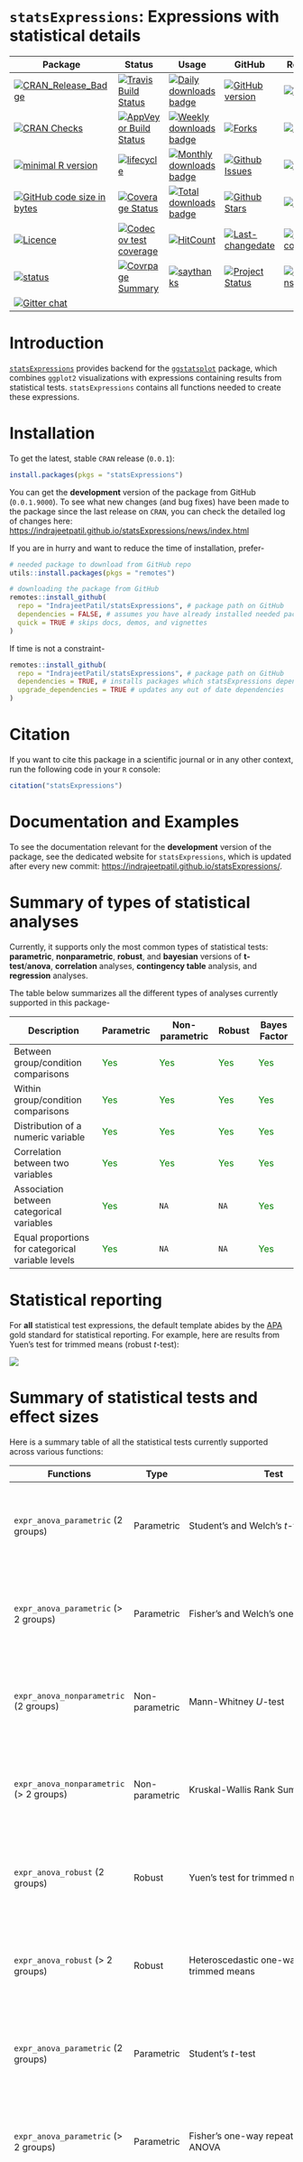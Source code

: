 
<!-- README.md is generated from README.Rmd. Please edit that file -->

# `statsExpressions`: Expressions with statistical details

| Package                                                                                                                                                                   | Status                                                                                                                                                                                                 | Usage                                                                                                                                                       | GitHub                                                                                                                                                                   | References                                                                                                                                                                |
| ------------------------------------------------------------------------------------------------------------------------------------------------------------------------- | ------------------------------------------------------------------------------------------------------------------------------------------------------------------------------------------------------ | ----------------------------------------------------------------------------------------------------------------------------------------------------------- | ------------------------------------------------------------------------------------------------------------------------------------------------------------------------ | ------------------------------------------------------------------------------------------------------------------------------------------------------------------------- |
| [![CRAN\_Release\_Badge](http://www.r-pkg.org/badges/version-ago/statsExpressions)](https://CRAN.R-project.org/package=statsExpressions)                                  | [![Travis Build Status](https://travis-ci.org/IndrajeetPatil/statsExpressions.svg?branch=master)](https://travis-ci.org/IndrajeetPatil/statsExpressions)                                               | [![Daily downloads badge](https://cranlogs.r-pkg.org/badges/last-day/statsExpressions?color=blue)](https://CRAN.R-project.org/package=statsExpressions)     | [![GitHub version](https://img.shields.io/badge/GitHub-0.0.1.9000-orange.svg?style=flat-square)](https://github.com/IndrajeetPatil/statsExpressions/)                    | [![Website](https://img.shields.io/badge/website-statsExpressions-orange.svg?colorB=E91E63)](https://indrajeetpatil.github.io/statsExpressions/)                          |
| [![CRAN Checks](https://cranchecks.info/badges/summary/statsExpressions)](https://cran.r-project.org/web/checks/check_results_statsExpressions.html)                      | [![AppVeyor Build Status](https://ci.appveyor.com/api/projects/status/github/IndrajeetPatil/statsExpressions?branch=master&svg=true)](https://ci.appveyor.com/project/IndrajeetPatil/statsExpressions) | [![Weekly downloads badge](https://cranlogs.r-pkg.org/badges/last-week/statsExpressions?color=blue)](https://CRAN.R-project.org/package=statsExpressions)   | [![Forks](https://img.shields.io/badge/forks-0-blue.svg)](https://github.com/IndrajeetPatil/statsExpressions/)                                                           | [![Rdoc](https://www.rdocumentation.org/badges/version/statsExpressions)](https://www.rdocumentation.org/packages/statsExpressions)                                       |
| [![minimal R version](https://img.shields.io/badge/R%3E%3D-3.5.0-6666ff.svg)](https://cran.r-project.org/)                                                                | [![lifecycle](https://img.shields.io/badge/lifecycle-maturing-blue.svg)](https://www.tidyverse.org/lifecycle/)                                                                                         | [![Monthly downloads badge](https://cranlogs.r-pkg.org/badges/last-month/statsExpressions?color=blue)](https://CRAN.R-project.org/package=statsExpressions) | [![Github Issues](https://img.shields.io/badge/issues-1-red.svg)](https://github.com/IndrajeetPatil/statsExpressions/issues)                                             | [![vignettes](https://img.shields.io/badge/vignettes-0.0.1-orange.svg?colorB=FF5722)](https://CRAN.R-project.org/package=statsExpressions/vignettes/)                     |
| [![GitHub code size in bytes](https://img.shields.io/github/languages/code-size/IndrajeetPatil/statsExpressions.svg)](https://github.com/IndrajeetPatil/statsExpressions) | [![Coverage Status](https://coveralls.io/repos/github/IndrajeetPatil/statsExpressions/badge.svg?branch=master)](https://coveralls.io/github/IndrajeetPatil/statsExpressions?branch=master)             | [![Total downloads badge](https://cranlogs.r-pkg.org/badges/grand-total/statsExpressions?color=blue)](https://CRAN.R-project.org/package=statsExpressions)  | [![Github Stars](https://img.shields.io/github/stars/IndrajeetPatil/statsExpressions.svg?style=social&label=Github)](https://github.com/IndrajeetPatil/statsExpressions) | [![DOI](https://zenodo.org/badge/DOI/10.5281/zenodo.2074621.svg)](https://doi.org/10.5281/zenodo.2074621)                                                                 |
| [![Licence](https://img.shields.io/badge/licence-GPL--3-blue.svg)](https://www.gnu.org/licenses/gpl-3.0.en.html)                                                          | [![Codecov test coverage](https://codecov.io/gh/IndrajeetPatil/statsExpressions/branch/master/graph/badge.svg)](https://codecov.io/gh/IndrajeetPatil/statsExpressions?branch=master)                   | [![HitCount](http://hits.dwyl.io/IndrajeetPatil/statsExpressions.svg)](http://hits.dwyl.io/IndrajeetPatil/statsExpressions)                                 | [![Last-changedate](https://img.shields.io/badge/last%20change-2019--08--16-yellowgreen.svg)](https://github.com/IndrajeetPatil/statsExpressions/commits/master)         | [![GitHub last commit](https://img.shields.io/github/last-commit/IndrajeetPatil/statsExpressions.svg)](https://github.com/IndrajeetPatil/statsExpressions/commits/master) |
| [![status](https://tinyverse.netlify.com/badge/statsExpressions)](https://CRAN.R-project.org/package=statsExpressions)                                                    | [![Covrpage Summary](https://img.shields.io/badge/covrpage-Last_Build_2019_08_16-brightgreen.svg)](https://github.com/IndrajeetPatil/statsExpressions/blob/master/tests/README.md)                     | [![saythanks](https://img.shields.io/badge/Say%20Thanks-!-1EAEDB.svg)](https://saythanks.io/to/IndrajeetPatil)                                              | [![Project Status](http://www.repostatus.org/badges/latest/active.svg)](http://www.repostatus.org/#active)                                                               | [![contributions welcome](https://img.shields.io/badge/contributions-welcome-brightgreen.svg?style=flat)](https://github.com/IndrajeetPatil/statsExpressions/issues)      |
| [![Gitter chat](https://badges.gitter.im/gitterHQ/gitter.png)](https://gitter.im/statsExpressions/community)                                                              |                                                                                                                                                                                                        |                                                                                                                                                             |                                                                                                                                                                          |                                                                                                                                                                           |

# Introduction

[`statsExpressions`](https://indrajeetpatil.github.io/statsExpressions/)
provides backend for the
[`ggstatsplot`](https://indrajeetpatil.github.io/ggstatsplot/) package,
which combines `ggplot2` visualizations with expressions containing
results from statistical tests. `statsExpressions` contains all
functions needed to create these expressions.

# Installation

To get the latest, stable `CRAN` release (`0.0.1`):

``` r
install.packages(pkgs = "statsExpressions")
```

You can get the **development** version of the package from GitHub
(`0.0.1.9000`). To see what new changes (and bug fixes) have been made
to the package since the last release on `CRAN`, you can check the
detailed log of changes here:
<https://indrajeetpatil.github.io/statsExpressions/news/index.html>

If you are in hurry and want to reduce the time of installation, prefer-

``` r
# needed package to download from GitHub repo
utils::install.packages(pkgs = "remotes")

# downloading the package from GitHub
remotes::install_github(
  repo = "IndrajeetPatil/statsExpressions", # package path on GitHub
  dependencies = FALSE, # assumes you have already installed needed packages
  quick = TRUE # skips docs, demos, and vignettes
)
```

If time is not a constraint-

``` r
remotes::install_github(
  repo = "IndrajeetPatil/statsExpressions", # package path on GitHub
  dependencies = TRUE, # installs packages which statsExpressions depends on
  upgrade_dependencies = TRUE # updates any out of date dependencies
)
```

# Citation

If you want to cite this package in a scientific journal or in any other
context, run the following code in your `R` console:

``` r
citation("statsExpressions")
```

# Documentation and Examples

To see the documentation relevant for the **development** version of the
package, see the dedicated website for `statsExpressions`, which is
updated after every new commit:
<https://indrajeetpatil.github.io/statsExpressions/>.

# Summary of types of statistical analyses

Currently, it supports only the most common types of statistical tests:
**parametric**, **nonparametric**, **robust**, and **bayesian** versions
of **t-test**/**anova**, **correlation** analyses, **contingency table**
analysis, and **regression** analyses.

The table below summarizes all the different types of analyses currently
supported in this package-

| Description                                       | Parametric                     | Non-parametric                 | Robust                         | Bayes Factor                   |
| ------------------------------------------------- | ------------------------------ | ------------------------------ | ------------------------------ | ------------------------------ |
| Between group/condition comparisons               | <font color="green">Yes</font> | <font color="green">Yes</font> | <font color="green">Yes</font> | <font color="green">Yes</font> |
| Within group/condition comparisons                | <font color="green">Yes</font> | <font color="green">Yes</font> | <font color="green">Yes</font> | <font color="green">Yes</font> |
| Distribution of a numeric variable                | <font color="green">Yes</font> | <font color="green">Yes</font> | <font color="green">Yes</font> | <font color="green">Yes</font> |
| Correlation between two variables                 | <font color="green">Yes</font> | <font color="green">Yes</font> | <font color="green">Yes</font> | <font color="green">Yes</font> |
| Association between categorical variables         | <font color="green">Yes</font> | `NA`                           | `NA`                           | <font color="green">Yes</font> |
| Equal proportions for categorical variable levels | <font color="green">Yes</font> | `NA`                           | `NA`                           | <font color="green">Yes</font> |

# Statistical reporting

For **all** statistical test expressions, the default template abides by
the [APA](https://my.ilstu.edu/~jhkahn/apastats.html) gold standard for
statistical reporting. For example, here are results from Yuen’s test
for trimmed means (robust *t*-test):

<img src="man/figures/stats_reporting_format.png" align="center" />

# Summary of statistical tests and effect sizes

Here is a summary table of all the statistical tests currently supported
across various functions:

| Functions                                | Type           | Test                                                                                                                                                                                       | Effect size                                                                                                                                                                                           | 95% CI available?                                                                                          |
| ---------------------------------------- | -------------- | ------------------------------------------------------------------------------------------------------------------------------------------------------------------------------------------ | ----------------------------------------------------------------------------------------------------------------------------------------------------------------------------------------------------- | ---------------------------------------------------------------------------------------------------------- |
| `expr_anova_parametric` (2 groups)       | Parametric     | Student’s and Welch’s *t*-test                                                                                                                                                             | Cohen’s *d*, Hedge’s *g*                                                                                                                                                                              | <font color="green">![\\checkmark](https://latex.codecogs.com/png.latex?%5Ccheckmark "\\checkmark")</font> |
| `expr_anova_parametric` (\> 2 groups)    | Parametric     | Fisher’s and Welch’s one-way ANOVA                                                                                                                                                         | ![\\eta^2, \\eta^2\_p, \\omega^2, \\omega^2\_p](https://latex.codecogs.com/png.latex?%5Ceta%5E2%2C%20%5Ceta%5E2_p%2C%20%5Comega%5E2%2C%20%5Comega%5E2_p "\\eta^2, \\eta^2_p, \\omega^2, \\omega^2_p") | <font color="green">![\\checkmark](https://latex.codecogs.com/png.latex?%5Ccheckmark "\\checkmark")</font> |
| `expr_anova_nonparametric` (2 groups)    | Non-parametric | Mann-Whitney *U*-test                                                                                                                                                                      | *r*                                                                                                                                                                                                   | <font color="green">![\\checkmark](https://latex.codecogs.com/png.latex?%5Ccheckmark "\\checkmark")</font> |
| `expr_anova_nonparametric` (\> 2 groups) | Non-parametric | Kruskal-Wallis Rank Sum Test                                                                                                                                                               | ![\\epsilon^2](https://latex.codecogs.com/png.latex?%5Cepsilon%5E2 "\\epsilon^2")                                                                                                                     | <font color="green">![\\checkmark](https://latex.codecogs.com/png.latex?%5Ccheckmark "\\checkmark")</font> |
| `expr_anova_robust` (2 groups)           | Robust         | Yuen’s test for trimmed means                                                                                                                                                              | ![\\xi](https://latex.codecogs.com/png.latex?%5Cxi "\\xi")                                                                                                                                            | <font color="green">![\\checkmark](https://latex.codecogs.com/png.latex?%5Ccheckmark "\\checkmark")</font> |
| `expr_anova_robust` (\> 2 groups)        | Robust         | Heteroscedastic one-way ANOVA for trimmed means                                                                                                                                            | ![\\xi](https://latex.codecogs.com/png.latex?%5Cxi "\\xi")                                                                                                                                            | <font color="green">![\\checkmark](https://latex.codecogs.com/png.latex?%5Ccheckmark "\\checkmark")</font> |
| `expr_anova_parametric` (2 groups)       | Parametric     | Student’s *t*-test                                                                                                                                                                         | Cohen’s *d*, Hedge’s *g*                                                                                                                                                                              | <font color="green">![\\checkmark](https://latex.codecogs.com/png.latex?%5Ccheckmark "\\checkmark")</font> |
| `expr_anova_parametric` (\> 2 groups)    | Parametric     | Fisher’s one-way repeated measures ANOVA                                                                                                                                                   | ![\\eta^2\_p, \\omega^2](https://latex.codecogs.com/png.latex?%5Ceta%5E2_p%2C%20%5Comega%5E2 "\\eta^2_p, \\omega^2")                                                                                  | <font color="green">![\\checkmark](https://latex.codecogs.com/png.latex?%5Ccheckmark "\\checkmark")</font> |
| `expr_anova_nonparametric` (2 groups)    | Non-parametric | Wilcoxon signed-rank test                                                                                                                                                                  | *r*                                                                                                                                                                                                   | <font color="green">![\\checkmark](https://latex.codecogs.com/png.latex?%5Ccheckmark "\\checkmark")</font> |
| `expr_anova_nonparametric` (\> 2 groups) | Non-parametric | Friedman rank sum test                                                                                                                                                                     | ![W\_{Kendall}](https://latex.codecogs.com/png.latex?W_%7BKendall%7D "W_{Kendall}")                                                                                                                   | <font color="green">![\\checkmark](https://latex.codecogs.com/png.latex?%5Ccheckmark "\\checkmark")</font> |
| `expr_anova_robust` (2 groups)           | Robust         | Yuen’s test on trimmed means for dependent samples                                                                                                                                         | ![\\xi](https://latex.codecogs.com/png.latex?%5Cxi "\\xi")                                                                                                                                            | <font color="green">![\\checkmark](https://latex.codecogs.com/png.latex?%5Ccheckmark "\\checkmark")</font> |
| `expr_anova_robust` (\> 2 groups)        | Robust         | Heteroscedastic one-way repeated measures ANOVA for trimmed means                                                                                                                          | <font color="red">![\\times](https://latex.codecogs.com/png.latex?%5Ctimes "\\times")</font>                                                                                                          | <font color="red">![\\times](https://latex.codecogs.com/png.latex?%5Ctimes "\\times")</font>               |
| `expr_contingency_tab` (unpaired)        | Parametric     | ![\\text{Pearson's}\~ \\chi^2 \~\\text{test}](https://latex.codecogs.com/png.latex?%5Ctext%7BPearson%27s%7D~%20%5Cchi%5E2%20~%5Ctext%7Btest%7D "\\text{Pearson's}~ \\chi^2 ~\\text{test}") | Cramér’s *V*                                                                                                                                                                                          | <font color="green">![\\checkmark](https://latex.codecogs.com/png.latex?%5Ccheckmark "\\checkmark")</font> |
| `expr_contingency_tab` (paired)          | Parametric     | McNemar’s test                                                                                                                                                                             | Cohen’s *g*                                                                                                                                                                                           | <font color="green">![\\checkmark](https://latex.codecogs.com/png.latex?%5Ccheckmark "\\checkmark")</font> |
| `expr_contingency_tab`                   | Parametric     | One-sample proportion test                                                                                                                                                                 | Cramér’s *V*                                                                                                                                                                                          | <font color="green">![\\checkmark](https://latex.codecogs.com/png.latex?%5Ccheckmark "\\checkmark")</font> |
| `expr_corr_test`                         | Parametric     | Pearson’s *r*                                                                                                                                                                              | *r*                                                                                                                                                                                                   | <font color="green">![\\checkmark](https://latex.codecogs.com/png.latex?%5Ccheckmark "\\checkmark")</font> |
| `expr_corr_test`                         | Non-parametric | ![\\text{Spearman's}\~ \\rho](https://latex.codecogs.com/png.latex?%5Ctext%7BSpearman%27s%7D~%20%5Crho "\\text{Spearman's}~ \\rho")                                                        | ![\\rho](https://latex.codecogs.com/png.latex?%5Crho "\\rho")                                                                                                                                         | <font color="green">![\\checkmark](https://latex.codecogs.com/png.latex?%5Ccheckmark "\\checkmark")</font> |
| `expr_corr_test`                         | Robust         | Percentage bend correlation                                                                                                                                                                | *r*                                                                                                                                                                                                   | <font color="green">![\\checkmark](https://latex.codecogs.com/png.latex?%5Ccheckmark "\\checkmark")</font> |
| `expr_t_onesample`                       | Parametric     | One-sample *t*-test                                                                                                                                                                        | Cohen’s *d*, Hedge’s *g*                                                                                                                                                                              | <font color="green">![\\checkmark](https://latex.codecogs.com/png.latex?%5Ccheckmark "\\checkmark")</font> |
| `expr_t_onesample`                       | Non-parametric | One-sample Wilcoxon signed rank test                                                                                                                                                       | *r*                                                                                                                                                                                                   | <font color="green">![\\checkmark](https://latex.codecogs.com/png.latex?%5Ccheckmark "\\checkmark")</font> |
| `expr_t_onesample`                       | Robust         | One-sample percentile bootstrap                                                                                                                                                            | robust estimator                                                                                                                                                                                      | <font color="green">![\\checkmark](https://latex.codecogs.com/png.latex?%5Ccheckmark "\\checkmark")</font> |

# Primary functions

A list of primary functions in this package can be found at the package
website:
<https://indrajeetpatil.github.io/statsExpressions/reference/index.html>

Following are few examples of how these functions can be used.

## Example: Expressions for one-sample *t*-test

``` r
# setup
set.seed(123)
library(ggplot2)
library(statsExpressions)

# create fake data
df <- data.frame(x = rnorm(1000, 0.1, 0.5))

# creating a histogram plot
p <- ggplot(df, aes(x)) +
  geom_histogram(alpha = 0.5) +
  geom_vline(xintercept = mean(df$x), color = "red")

# adding a caption with a non-parametric one-sample test
p + labs(
  title = "One-Sample Wilcoxon Signed Rank Test",
  caption = expr_t_onesample(df, x, type = "nonparametric")
)
#> Note: 95% CI for effect size estimate was computed with 100 bootstrap samples.
```

<img src="man/figures/README-example_t_one-1.png" width="100%" />

## Example: Expressions for two-sample *t*-test

``` r
# setup
set.seed(123)
library(ggplot2)
library(hrbrthemes)

# create a plot
p <- ggplot(ToothGrowth, aes(supp, len)) + geom_boxplot() + theme_ipsum_rc()

# adding a subtitle with
p + labs(
  title = "Two-Sample Welch's t-test",
  subtitle = expr_t_parametric(ToothGrowth, supp, len)
)
```

<img src="man/figures/README-example_t_two-1.png" width="100%" />

## Example: Expressions for one-way ANOVA

Let’s say we want to check differences in weight of the vehicle based on
number of cylinders in the engine and we want to carry out a robust
ANOVA:

``` r
# setup
set.seed(123)
library(ggplot2)
library(statsExpressions)
library(ggridges)

# create a ridgeplot
p <- ggplot(iris, aes(x = Sepal.Length, y = Species)) +
  geom_density_ridges(
    jittered_points = TRUE, quantile_lines = TRUE,
    scale = 0.9, vline_size = 1, vline_color = "red",
    position = position_raincloud(adjust_vlines = TRUE)
  )

# create an expression containing details from the relevant test
results <- expr_anova_robust(iris, Species, Sepal.Length, messages = FALSE)

# display results on the plot
p + labs(
  title = "A heteroscedastic one-way ANOVA for trimmed means",
  subtitle = results
)
```

<img src="man/figures/README-example_anova-1.png" width="100%" />

## Example: Expressions for correlation analysis

Let’s look at another example where we want to run correlation analysis:

``` r
# setup
set.seed(123)
library(ggplot2)
library(statsExpressions)

# create a ridgeplot
p <- ggplot(mtcars, aes(x = mpg, y = wt)) +
  geom_point() +
  geom_smooth(method = "lm")

# create an expression containing details from the relevant test
results <- expr_corr_test(mtcars, mpg, wt, type = "nonparametric")

# display results on the plot
p + labs(
  title = "Spearman's rank correlation coefficient",
  subtitle = results
)
```

<img src="man/figures/README-example_corr-1.png" width="100%" />

## Example: Expressions for contingency table analysis

``` r
# setup
set.seed(123)
library(ggplot2)
library(statsExpressions)

# data
df <- as.data.frame(table(mpg$class))
colnames(df) <- c("class", "freq")

# basic pie chart
p <- ggplot(df, aes(x = "", y = freq, fill = factor(class))) +
  geom_bar(width = 1, stat = "identity") +
  theme(
    axis.line = element_blank(),
    plot.title = element_text(hjust = 0.5)
  )

# cleaning up the chart and adding results from one-sample proportion test
p +
  coord_polar(theta = "y", start = 0) +
  labs(
    fill = "class",
    x = NULL,
    y = NULL,
    title = "Pie Chart of class",
    subtitle = expr_onesample_proptest(df, class, counts = freq),
    caption = "One-sample goodness of fit proportion test"
  )
#> Note: 95% CI for effect size estimate was computed with 100 bootstrap samples.
```

<img src="man/figures/README-example_contingency-1.png" width="100%" />

You can also use these function to get the expression in return without
having to display them in plots:

``` r
# setup
set.seed(123)
library(ggplot2)
library(statsExpressions)

# Pearson's chi-squared test of independence
expr_contingency_tab(mtcars, am, cyl, messages = FALSE)
#> paste(NULL, chi["Pearson"]^2, "(", "2", ") = ", "8.74", ", ", 
#>     italic("p"), " = ", "0.013", ", ", italic("V")["Cramer"], 
#>     " = ", "0.52", ", CI"["95%"], " [", "0.20", ", ", "0.75", 
#>     "]", ", ", italic("n")["obs"], " = ", 32L)
```

# Usage in `ggstatsplot`

Note that these functions were initially written to display results from
statistical tests on ready-made `ggplot2` plots implemented in
`ggstatsplot`.

For detailed documentation, see the package website:
<https://indrajeetpatil.github.io/ggstatsplot/>

Here is an example from `ggstatsplot` of what the plots look like when
the expressions are displayed in the subtitle-

<img src="man/figures/README-ggwithinstats1-1.png" align="center" />

# Code coverage

As the code stands right now, here is the code coverage for all primary
functions involved:
<https://codecov.io/gh/IndrajeetPatil/statsExpressions/tree/master/R>

# Contributing

I’m happy to receive bug reports, suggestions, questions, and (most of
all) contributions to fix problems and add features. I personally prefer
using the `GitHub` issues system over trying to reach out to me in other
ways (personal e-mail, Twitter, etc.). Pull Requests for contributions
are encouraged.

Here are some simple ways in which you can contribute (in the increasing
order of commitment):

  - Read and correct any inconsistencies in the
    [documentation](https://indrajeetpatil.github.io/statsExpressions/)

  - Raise issues about bugs or wanted features

  - Review code

  - Add new functionality (in the form of new plotting functions or
    helpers for preparing subtitles)

Please note that this project is released with a [Contributor Code of
Conduct](https://github.com/IndrajeetPatil/statsExpressions/blob/master/CODE_OF_CONDUCT.md).
By participating in this project you agree to abide by its terms.

# Session Information

For reproducibility purposes, the details about the session information
in which this document was rendered, see-
<https://indrajeetpatil.github.io/statsExpressions/articles/web_only/session_info.html>
